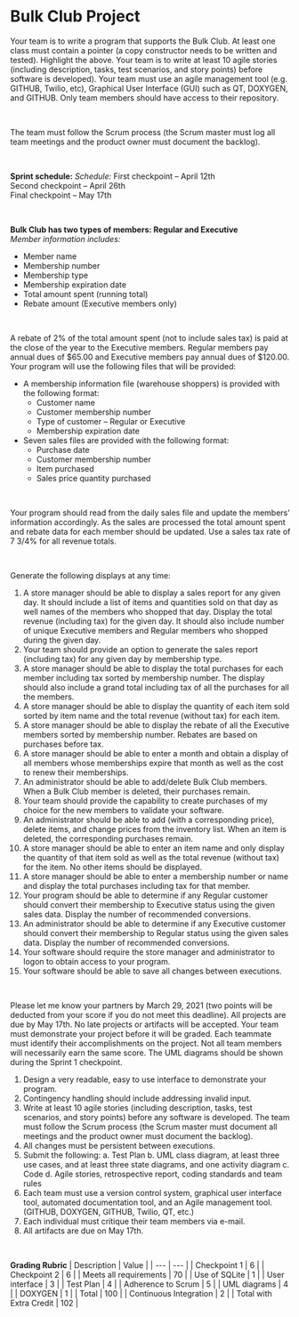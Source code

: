 # Bulk Club Project	
Your team is to write a program that supports the Bulk Club.   At least one class must contain a pointer (a copy constructor needs to be written and tested).   Highlight the above.  Your team is to write at least 10 agile stories (including description, tasks, test scenarios, and story points) before software is developed).  Your team must use an agile management tool (e.g. GITHUB, Twilio, etc), Graphical User Interface (GUI) such as QT, DOXYGEN, and GITHUB.    Only team members should have access to their repository.

<br>

The team must follow the Scrum process (the Scrum master must log all team meetings and the product owner must document the backlog).

<br>

**Sprint schedule:**
*Schedule:* 
First checkpoint – April 12th   
Second checkpoint – April 26th   
Final checkpoint – May 17th

<br>

**Bulk Club has two types of members: Regular and Executive**  
*Member information includes:* 
- Member name 
- Membership number 
- Membership type 
- Membership expiration date 
- Total amount spent (running total) 
- Rebate amount (Executive members only) 

<br>

A rebate of 2% of the total amount spent (not to include sales tax) is paid at the close of the year to the Executive members. Regular members pay annual dues of $65.00 and Executive members pay annual dues of $120.00. Your program will use the following files that will be provided:
- A membership information file (warehouse shoppers) is provided with the following format:
	+ Customer name   
	+ Customer membership number   
	+ Type of customer – Regular or Executive
	+ Membership expiration date 
- Seven sales files are provided with the following format: 
	+ Purchase date 
	+ Customer membership number   
	+ Item purchased 
	+ Sales price quantity purchased  

<br>

Your program should read from the daily sales file and update the members’ information accordingly. As the sales are processed the total amount spent and rebate data for each member should be updated. Use a sales tax rate of 7 3/4% for all revenue totals.

<br>

Generate the following displays at any time:
1. A store manager should be able to display a sales report for any given day. It should include a list of items and quantities sold on that day as well names of the members who shopped that day.  Display the total revenue (including tax) for the given day.  It should also include number of unique Executive members and Regular members who shopped during the given day.   
2. Your team should provide an option to generate the sales report (including tax) for any given day by membership type. 
3. A store manager should be able to display the total purchases for each member including tax sorted by membership number. The display should also include a grand total including tax of all the purchases for all the members.  
4. A store manager should be able to display the quantity of each item sold sorted by item name and the total revenue (without tax) for each item. 
5. A store manager should be able to display the rebate of all the Executive members sorted by membership number. Rebates are based on purchases before tax. 
6. A store manager should be able to enter a month and obtain a display of all members whose memberships expire that month as well as the cost to renew their memberships. 
7. An administrator should be able to add/delete Bulk Club members. When a Bulk Club member is deleted, their purchases remain.
8. Your team should provide the capability to create purchases of my choice for the new members to validate your software.
9. An administrator should be able to add (with a corresponding price), delete items, and change prices from the inventory list. When an item is deleted, the corresponding purchases remain. 
10.  A store manager should be able to enter an item name and only display the quantity of that item sold as well as the total revenue (without tax) for the item.  No other items should be displayed. 
11.  A store manager should be able to enter a membership number or name and display the total purchases including tax for that member. 
12.  Your program should be able to determine if any Regular customer should convert their membership to Executive status using the given sales data. Display the number of recommended conversions. 
13.  An administrator should be able to determine if any Executive customer should convert their membership to Regular status using the given sales data. Display the number of recommended conversions. 
14.  Your software should require the store manager and administrator to logon to obtain access to your program. 
15.  Your software should be able to save all changes between executions. 

<br>

Please let me know your partners by March 29, 2021 (two points will be deducted from your score if you do not meet this deadline). All projects are due by May 17th.   No late projects or artifacts will be accepted.  Your team must demonstrate your project before it will be graded.   Each teammate must identify their accomplishments on the project. Not all team members will necessarily earn the same score.  The UML diagrams should be shown during the Sprint 1 checkpoint.

1.  Design a very readable, easy to use interface to demonstrate your program.   
2.  Contingency handling should include addressing invalid input.
3.  Write at least 10 agile stories (including description, tasks, test scenarios, and story points) before any software is developed. The team must follow the Scrum process (the Scrum master must document all meetings and the product owner must document the backlog). 
4.   All changes must be persistent between executions.  
5.  Submit the following: 
	a. Test Plan 
	b. UML class diagram, at least three use cases, and at least three state diagrams, and one activity diagram 
	c. Code 
	d. Agile stories, retrospective report, coding standards and team rules 
6.  Each team must use a version control system, graphical user interface tool, automated documentation tool, and an Agile management tool. (GITHUB, DOXYGEN, GITHUB, Twilio, QT, etc.) 
7.  Each individual must critique their team members via e-mail. 
8.  All artifacts are due on May 17th. 

<br>

**Grading Rubric**
| Description | Value |
| --- | --- |
| Checkpoint 1 | 6 |
| Checkpoint 2 | 6 |
| Meets all requirements | 70 |
| Use of SQLite | 1 |
| User interface | 3 |
| Test Plan | 4 |
| Adherence to Scrum | 5 |
| UML diagrams | 4 |
| DOXYGEN | 1 |
| Total | 100 |
| Continuous Integration | 2 |
| Total with Extra Credit | 102 |